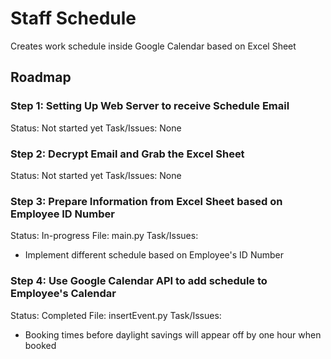 # Staff Schedule
Creates work schedule inside Google Calendar based on Excel Sheet

## Roadmap

### Step 1: Setting Up Web Server to receive Schedule Email
Status: Not started yet
Task/Issues: None

### Step 2: Decrypt Email and Grab the Excel Sheet
Status: Not started yet
Task/Issues: None

### Step 3: Prepare Information from Excel Sheet based on Employee ID Number
Status: In-progress
File: main.py
Task/Issues:
- Implement different schedule based on Employee's ID Number

### Step 4: Use Google Calendar API to add schedule to Employee's Calendar
Status: Completed
File: insertEvent.py
Task/Issues:
- Booking times before daylight savings will appear off by one hour when booked
